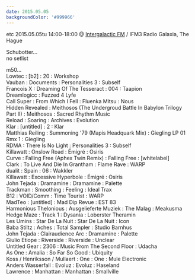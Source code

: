 ```yaml
---
date: 2015.05.05
backgroundColor: '#999966'
---
```


etc 2015.05.05tu 14:00-18:00 @ [Intergalactic FM](http://www.intergalacticfm.com/) / IFM3 Radio Galaxia, The Hague  

Schubotter...  
no setlist  

m50...  
Lowtec : \[b2\] : 20 : Workshop  
Vauban : Documents : Personalities 3 : Subself  
Francois X : Dreaming Of The Tesseract : 004 : Taapion  
Dreamlogicc : Fuzzed 4 Lyfe  
Call Super : From Which I Fell : Fluenka Mitsu : Nous  
Hidden Revealed : Meithosos (The Undergroud Battle In Babylon Trilogy Part II) : Meithosos : Sacred Rhythm Music  
Reload : Soaring : Archives : Evolution  
Klar : \[untitled\] : 2 : Klar  
Matthias Reiling : Summoning '79 (Mapis Headquark Mix) : Giegling LP 01 Rmx 1 : Giegling  
RDMA : There Is No Light : Personalities 3 : Subself  
Killawatt : Onslow Road : Émigré : Osiris  
Curve : Falling Free (Aphex Twin Remix) : Falling Free : \[whitelabel\]  
Clark : To Live And Die In Grantham : Flame Rave : WARP  
dualit : Spain : 06 : Wakkler  
Killawatt : Excessive Hyperbole : Émigré : Osiris  
John Tejada : Dramamine : Dramamine : Palette  
Trackman : Smoothing : Feeling : Ideal Trax  
B12 : VOID/Comm : Time Tourist : WARP  
MadTeo : \[untitled\] : Mad Dip Revue : EST 83  
Harmonious Thelonious : Ausgelieferte Muziek : The Malag : Meakusma  
Hedge Maze : Track 1 : Dysania : Loberster Theramin  
Les Umins : Star De La Nuit : Star De La Nuit : Icon  
Baba Stiltz : Aches : Total Sampler : Studio Barnhus  
John Tejada : Clairaudience Arc : Dramamine : Palette  
Giulio Etiope : Riverside : Riverside : Unclear  
Untitled Gear : 2306 : Music From The Second Floor : Udacha  
As One : Amalia : So Far So Good : Ubiquity  
Koss / Henriksson / Mullaert : One : One : Mule Electronic  
Anders Wasserfall : Evoluz : Evoluz : Haseland  
Lawrence : Manhattan : Manhattan : Smallville